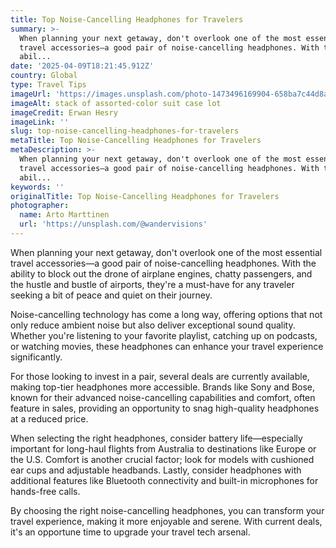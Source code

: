 ```yaml
---
title: Top Noise-Cancelling Headphones for Travelers
summary: >-
  When planning your next getaway, don't overlook one of the most essential
  travel accessories—a good pair of noise-cancelling headphones. With the
  abil...
date: '2025-04-09T18:21:45.912Z'
country: Global
type: Travel Tips
imageUrl: 'https://images.unsplash.com/photo-1473496169904-658ba7c44d8a'
imageAlt: stack of assorted-color suit case lot
imageCredit: Erwan Hesry
imageLink: ''
slug: top-noise-cancelling-headphones-for-travelers
metaTitle: Top Noise-Cancelling Headphones for Travelers
metaDescription: >-
  When planning your next getaway, don't overlook one of the most essential
  travel accessories—a good pair of noise-cancelling headphones. With the
  abil...
keywords: ''
originalTitle: Top Noise-Cancelling Headphones for Travelers
photographer:
  name: Arto Marttinen
  url: 'https://unsplash.com/@wandervisions'
---
```







When planning your next getaway, don't overlook one of the most essential travel accessories—a good pair of noise-cancelling headphones. With the ability to block out the drone of airplane engines, chatty passengers, and the hustle and bustle of airports, they're a must-have for any traveler seeking a bit of peace and quiet on their journey. 

Noise-cancelling technology has come a long way, offering options that not only reduce ambient noise but also deliver exceptional sound quality. Whether you're listening to your favorite playlist, catching up on podcasts, or watching movies, these headphones can enhance your travel experience significantly.

For those looking to invest in a pair, several deals are currently available, making top-tier headphones more accessible. Brands like Sony and Bose, known for their advanced noise-cancelling capabilities and comfort, often feature in sales, providing an opportunity to snag high-quality headphones at a reduced price.

When selecting the right headphones, consider battery life—especially important for long-haul flights from Australia to destinations like Europe or the U.S. Comfort is another crucial factor; look for models with cushioned ear cups and adjustable headbands. Lastly, consider headphones with additional features like Bluetooth connectivity and built-in microphones for hands-free calls.

By choosing the right noise-cancelling headphones, you can transform your travel experience, making it more enjoyable and serene. With current deals, it's an opportune time to upgrade your travel tech arsenal.
